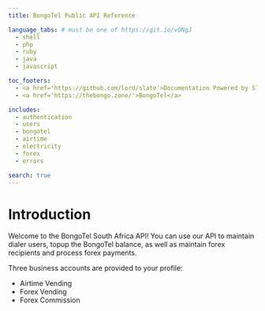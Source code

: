 ```yaml
---
title: BongoTel Public API Reference

language_tabs: # must be one of https://git.io/vQNgJ
  - shell
  - php
  - ruby
  - java
  - javascript

toc_footers:
  - <a href='https://github.com/lord/slate'>Documentation Powered by Slate</a>
  - <a href='https://thebongo.zone/'>BongoTel</a>

includes:
  - authentication
  - users
  - bongotel
  - airtime
  - electricity
  - forex
  - errors

search: true
---
```


# Introduction

Welcome to the BongoTel South Africa API!  You can use our API to maintain dialer users, topup the BongoTel balance, as well as maintain forex recipients and process forex payments.

Three business accounts are provided to your profile:

 - Airtime Vending
 - Forex Vending
 - Forex Commission
